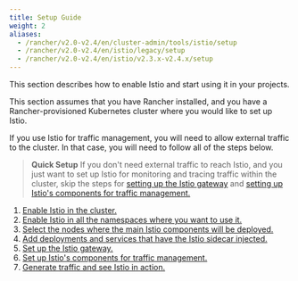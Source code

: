 ```yaml
---
title: Setup Guide
weight: 2
aliases:
  - /rancher/v2.0-v2.4/en/cluster-admin/tools/istio/setup
  - /rancher/v2.0-v2.4/en/istio/legacy/setup
  - /rancher/v2.0-v2.4/en/istio/v2.3.x-v2.4.x/setup
---
```


This section describes how to enable Istio and start using it in your projects.

This section assumes that you have Rancher installed, and you have a Rancher-provisioned Kubernetes cluster where you would like to set up Istio.

If you use Istio for traffic management, you will need to allow external traffic to the cluster. In that case, you will need to follow all of the steps below.

> **Quick Setup** If you don't need external traffic to reach Istio, and you just want to set up Istio for monitoring and tracing traffic within the cluster, skip the steps for [setting up the Istio gateway]({{<baseurl>}}/rancher/v2.0-v2.4/en/cluster-admin/tools/istio/setup/gateway) and [setting up Istio's components for traffic management.]({{<baseurl>}}/rancher/v2.0-v2.4/en/cluster-admin/tools/istio/setup/set-up-traffic-management)

1. [Enable Istio in the cluster.]({{<baseurl>}}/rancher/v2.0-v2.4/en/cluster-admin/tools/istio/setup/enable-istio-in-cluster)
1. [Enable Istio in all the namespaces where you want to use it.]({{<baseurl>}}/rancher/v2.0-v2.4/en/cluster-admin/tools/istio/setup/enable-istio-in-namespace)
1. [Select the nodes where the main Istio components will be deployed.]({{<baseurl>}}/rancher/v2.0-v2.4/en/cluster-admin/tools/istio/setup/node-selectors)
1. [Add deployments and services that have the Istio sidecar injected.]({{<baseurl>}}/rancher/v2.0-v2.4/en/cluster-admin/tools/istio/setup/deploy-workloads)
1. [Set up the Istio gateway. ]({{<baseurl>}}/rancher/v2.0-v2.4/en/cluster-admin/tools/istio/setup/gateway)
1. [Set up Istio's components for traffic management.]({{<baseurl>}}/rancher/v2.0-v2.4/en/cluster-admin/tools/istio/setup/set-up-traffic-management)
1. [Generate traffic and see Istio in action.]({{<baseurl>}}/rancher/v2.0-v2.4/en/cluster-admin/tools/istio/setup/#view-traffic)

